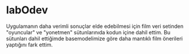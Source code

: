 # labOdev
 Uygulamanın daha verimli sonuçlar elde edebilmesi için film veri setinden "oyuncular" ve "yonetmen" sütunlarınıda kodun içine dahil ettim. Bu sütunları dahil ettiğimde basemodelimize göre daha mantıklı film önerileri yaptığını fark ettim.
